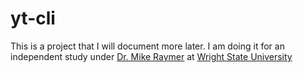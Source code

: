 # yt-cli

This is a project that I will document more later. I am doing it for an independent study under [Dr. Mike Raymer](https://people.wright.edu/michael.raymer) at [Wright State University](https://wright.edu)
